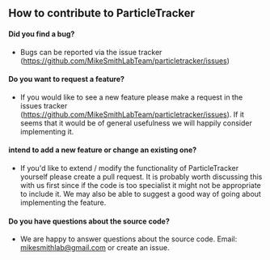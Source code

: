 ## How to contribute to ParticleTracker

#### **Did you find a bug?**

* Bugs can be reported via the issue tracker (https://github.com/MikeSmithLabTeam/particletracker/issues)

#### **Do you want to request a feature?**

* If you would like to see a new feature please make a request in the issues tracker (https://github.com/MikeSmithLabTeam/particletracker/issues). If it seems that it would be of general usefulness we will happily consider implementing it.

#### **intend to add a new feature or change an existing one?**

* If you'd like to extend / modify the functionality of ParticleTracker yourself please create a pull request. It is probably worth discussing this with us first since if the code is too specialist it might not be appropriate to include it. We may also be able to suggest a good way of going about implementing the feature. 

#### **Do you have questions about the source code?**

* We are happy to answer questions about the source code. Email: mikesmithlab@gmail.com or create an issue.

